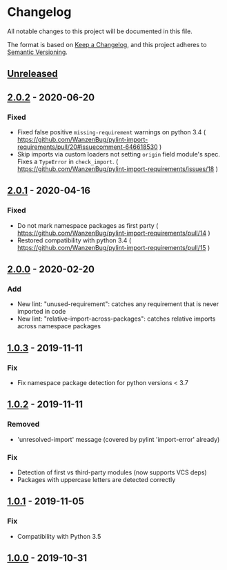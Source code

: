 # Changelog
All notable changes to this project will be documented in this file.

The format is based on [Keep a Changelog](https://keepachangelog.com/en/1.0.0/),
and this project adheres to [Semantic Versioning](https://semver.org/spec/v2.0.0.html).

## [Unreleased]

## [2.0.2] - 2020-06-20
### Fixed
- Fixed false positive `missing-requirement` warnings on python 3.4
  ( https://github.com/WanzenBug/pylint-import-requirements/pull/20#issuecomment-646618530 )
- Skip imports via custom loaders not setting `origin` field module's spec.
  Fixes a `TypeError` in `check_import`.
  ( https://github.com/WanzenBug/pylint-import-requirements/issues/18 )

## [2.0.1] - 2020-04-16
### Fixed
- Do not mark namespace packages as first party
  ( https://github.com/WanzenBug/pylint-import-requirements/pull/14 )
- Restored compatibility with python 3.4
  ( https://github.com/WanzenBug/pylint-import-requirements/pull/15 )

## [2.0.0] - 2020-02-20
### Add
- New lint: "unused-requirement": catches any requirement that is never
  imported in code
- New lint: "relative-import-across-packages": catches relative imports
  across namespace packages

## [1.0.3] - 2019-11-11
### Fix
- Fix namespace package detection for python versions < 3.7

## [1.0.2] - 2019-11-11
### Removed
- 'unresolved-import' message (covered by pylint 'import-error' already)

### Fix
- Detection of first vs third-party modules (now supports VCS deps)
- Packages with uppercase letters are detected correctly

## [1.0.1] - 2019-11-05
### Fix
-  Compatibility with Python 3.5

## [1.0.0] - 2019-10-31

[Unreleased]: https://github.com/WanzenBug/pylint-import-requirements/compare/v2.0.2...HEAD
[2.0.2]: https://github.com/WanzenBug/pylint-import-requirements/compare/v2.0.1...v2.0.2
[2.0.1]: https://github.com/WanzenBug/pylint-import-requirements/compare/v2.0.0...v2.0.1
[2.0.0]: https://github.com/WanzenBug/pylint-import-requirements/compare/v1.0.3...v2.0.0
[1.0.3]: https://github.com/WanzenBug/pylint-import-requirements/compare/v1.0.2...v1.0.3
[1.0.2]: https://github.com/WanzenBug/pylint-import-requirements/compare/v1.0.1...v1.0.2
[1.0.1]: https://github.com/WanzenBug/pylint-import-requirements/compare/v1.0.0...v1.0.1
[1.0.0]: https://github.com/WanzenBug/pylint-import-requirements/releases/tag/v1.0.0
